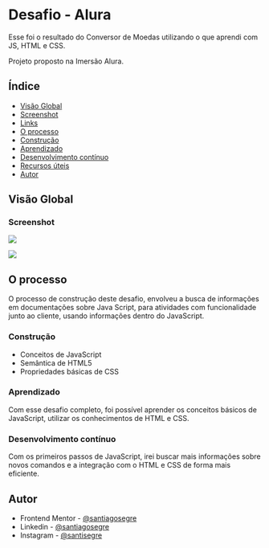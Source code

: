 # Desafio - Alura

Esse foi o resultado do Conversor de Moedas utilizando o que aprendi com JS, HTML e CSS.

Projeto proposto na Imersão Alura.

## Índice

  - [Visão Global](#visão-global)
  - [Screenshot](#screenshot)
  - [Links](#links)
  - [O processo](#o-processo)
  - [Construção](#construção)
  - [Aprendizado](#aprendizado)
  - [Desenvolvimento contínuo](#desenvolvimento-contínuo)
  - [Recursos úteis](#recursos-úteis)
  - [Autor](#autor)



## Visão Global

### Screenshot

![](imagens/screenshot-1.png)

![](imagens/screenshot-2.png)


<!-- ### Links

- Solution URL: [Add solution URL here](https://your-solution-url.com)
- Live Site URL: [Add live site URL here](https://your-live-site-url.com) -->

## O processo

O processo de construção deste desafio, envolveu a busca de informações em documentações sobre Java Script, para atividades com funcionalidade junto ao cliente, usando informações dentro do JavaScript.

### Construção

- Conceitos de JavaScript
- Semântica de HTML5
- Propriedades básicas de CSS

### Aprendizado

Com esse desafio completo, foi possível aprender os conceitos básicos de JavaScript, utilizar os conhecimentos de HTML e CSS.

### Desenvolvimento contínuo

Com os primeiros passos de JavaScript, irei buscar mais informações sobre novos comandos e a integração com o HTML e CSS de forma mais eficiente.

<!-- ### Recursos úteis

- [MDN - Elementos HTML](https://developer.mozilla.org/pt-BR/docs/Web/HTML/Element/Heading_Elements) - Através do documento MDN, foi possível esclarecer muito sobre H1 e outros títulos utilizados em HTML.
- [MDN - Atributos Globais](https://developer.mozilla.org/pt-BR/docs/Web/HTML/Element/a) - Atrvés do documento MDN, essencial para aprender sobre os atributos globais e a utilziação dos elementos âncoras dentro do HTML.
- [MDN - Divisão](https://developer.mozilla.org/pt-BR/docs/Web/HTML/Element/div) - Com essa documentação, é possível verificar uma das formas genéricas de fazer a divisão no projeto. -->

## Autor

- Frontend Mentor - [@santiagosegre](https://www.frontendmentor.io/profile/santiagosegre)
- Linkedin - [@santiagosegre](https://www.linkedin.com/in/santiago-segre-191407157/)
- Instagram - [@santisegre](https://www.instagram.com/santisegre/)
